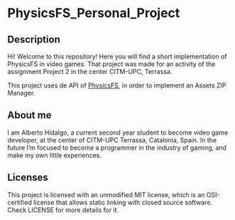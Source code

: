 # PhysicsFS_Personal_Project
 ## Description 
 
  Hi! Welcome to this repository! Here you will find a short implementation of PhysicsFS in video games. That project was made for an activity of the assignment  Project 2 in the center CITM-UPC, Terrassa. 
  
  This project uses de API of <a href="https://icculus.org/physfs/">PhysicsFS</a>, in order to implement an Assets ZIP Manager.
  
  ## About me  
  I am Alberto Hidalgo, a current second year student to become video game developer, at the center of CITM-UPC Terrassa, Catalonia, Spain. In the future I’m focused to become a programmer in the industry of gaming, and make my own little experiences.   
  
  ## Licenses  
  This project is licensed with an unmodified MIT license, which is an OSI-certified license that allows static linking with closed source software. Check LICENSE for more details for it.
